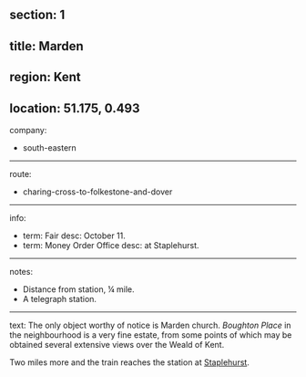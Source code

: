 section: 1
----
title: Marden
----
region: Kent
----
location: 51.175, 0.493
----
company:
- south-eastern
----
route:
- charing-cross-to-folkestone-and-dover
----
info:
- term: Fair
  desc: October 11.
- term: Money Order Office
  desc: at Staplehurst.
----
notes:
- Distance from station, ¼ mile.
- A telegraph station.
----
text: The only object worthy of notice is Marden church. *Boughton Place* in the neighbourhood is a very fine estate, from some points of which may be obtained several extensive views over the Weald of Kent.

Two miles more and the train reaches the station at [Staplehurst](/stations/staplehurst).
